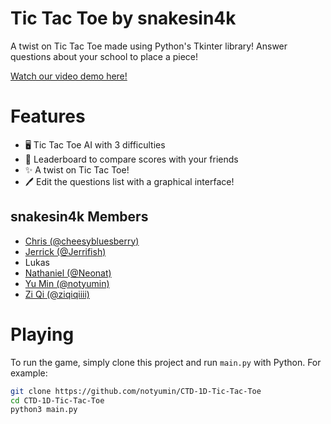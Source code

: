 # Tic Tac Toe by snakesin4k
A twist on Tic Tac Toe made using Python's Tkinter library! Answer questions about your school to place a piece!

[Watch our video demo here!](https://youtu.be/gF7FKrfIHYw?si=2oV9SjuPd2GGA16x)

# Features
- 🖥️ Tic Tac Toe AI with 3 difficulties 
- 💯 Leaderboard to compare scores with your friends 
- ✨ A twist on Tic Tac Toe!
- 🖊  Edit the questions list with a graphical interface!

## snakesin4k Members
- [Chris (@cheesybluesberry)](https://github.com/cheesybluesberry) 
- [Jerrick (@Jerrifish)](https://github.com/Jerrifish)
- Lukas
- [Nathaniel (@Neonat)](https://github.com/neonat) 
- [Yu Min (@notyumin)](https://github.com/notyumin)
- [Zi Qi (@ziqiqiiii)](https://github.com/ziqiqiiii)

# Playing
To run the game, simply clone this project and run `main.py` with Python. For example:
```bash
git clone https://github.com/notyumin/CTD-1D-Tic-Tac-Toe
cd CTD-1D-Tic-Tac-Toe
python3 main.py
```
